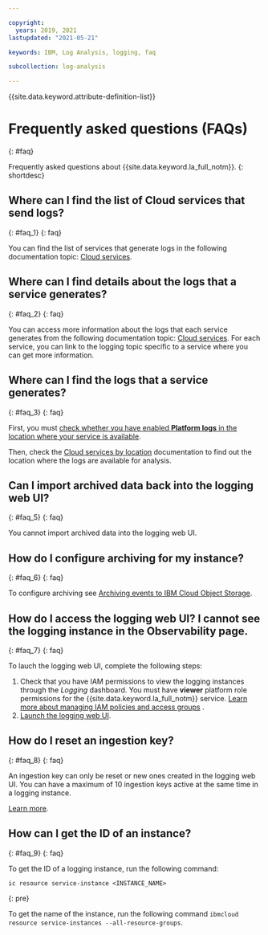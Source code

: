 ```yaml
---

copyright:
  years: 2019, 2021
lastupdated: "2021-05-21"

keywords: IBM, Log Analysis, logging, faq

subcollection: log-analysis

---
```


{{site.data.keyword.attribute-definition-list}}

# Frequently asked questions (FAQs)
{: #faq}

Frequently asked questions about {{site.data.keyword.la_full_notm}}.
{: shortdesc}

## Where can I find the list of Cloud services that send logs?
{: #faq_1}
{: faq}

You can find the list of services that generate logs in the following documentation topic: [Cloud services](/docs/log-analysis?topic=log-analysis-cloud_services).

## Where can I find details about the logs that a service generates?
{: #faq_2}
{: faq}

You can access more information about the logs that each service generates from the following documentation topic: [Cloud services](/docs/log-analysis?topic=log-analysis-cloud_services). For each service, you can link to the logging topic specific to a service where you can get more information.

## Where can I find the logs that a service generates?
{: #faq_3}
{: faq}

First, you must [check whether you have enabled **Platform logs** in the location where your service is available](/docs/log-analysis?topic=log-analysis-config_svc_logs).

Then, check the [Cloud services by location](/docs/Activity-Tracker-with-LogDNA?topic=Activity-Tracker-with-LogDNA-event_types#event_types_location) documentation to find out the location where the logs are available for analysis.  


## Can I import archived data back into the logging web UI?
{: #faq_5}
{: faq}

You cannot import archived data into the logging web UI. 

## How do I configure archiving for my instance?
{: #faq_6}
{: faq}

To configure archiving see [Archiving events to IBM Cloud Object Storage](/docs/log-analysis?topic=log-analysis-archiving).

## How do I access the logging web UI? I cannot see the logging instance in the Observability page.
{: #faq_7}
{: faq}

To lauch the logging web UI, complete the following steps:
1. Check that you have IAM permissions to view the logging instances through the *Logging* dashboard. You must have **viewer** platform role permissions for the {{site.data.keyword.la_full_notm}} service. [Learn more about managing IAM policies and access groups](/docs/log-analysis?topic=log-analysis-work_iam)
.
2. [Launch the logging web UI](/docs/log-analysis?topic=log-analysis-launch).

## How do I reset an ingestion key?
{: #faq_8}
{: faq}

An ingestion key can only be reset or new ones created in the logging web UI. You can have a maximum of 10 ingestion keys active at the same time in a logging instance.

[Learn more](/docs/log-analysis?topic=log-analysis-ingestion_key#reset).


## How can I get the ID of an instance?
{: #faq_9}
{: faq}

To get the ID of a logging instance, run the following command:

```text
ic resource service-instance <INSTANCE_NAME>
```
{: pre}

To get the name of the instance, run the following command `ibmcloud resource service-instances --all-resource-groups`. 

